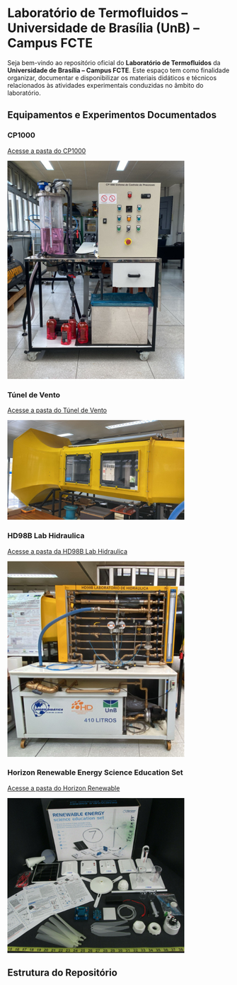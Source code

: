 # Laboratório de Termofluidos – Universidade de Brasília (UnB) – Campus FCTE

Seja bem-vindo ao repositório oficial do **Laboratório de Termofluidos** da **Universidade de Brasília – Campus FCTE**. Este espaço tem como finalidade organizar, documentar e disponibilizar os materiais didáticos e técnicos relacionados às atividades experimentais conduzidas no âmbito do laboratório.


## Equipamentos e Experimentos Documentados

### CP1000
[Acesse a pasta do  CP1000](https://github.com/Jonas-Oliveira-Git/LabTermoFCTE/tree/main/CP1000)

<img src="https://github.com/Jonas-Oliveira-Git/LabTermoFCTE/raw/main/CP1000/FIG-CP1000/cp100-visao-frontal.jpg" alt="Visão frontal do CP1000" width="400"/>

### Túnel de Vento


[Acesse a pasta do Túnel de Vento](https://github.com/Jonas-Oliveira-Git/LabTermoFCTE/tree/main/TunelVento)

<img src="https://github.com/Jonas-Oliveira-Git/LabTermoFCTE/raw/main/TunelVento/FIG-Tunel_Vento/tunelvento-foto.jpg" alt="Foto do Túnel de Vento" width="400"/>



### HD98B Lab Hidraulica

[Acesse a pasta da HD98B Lab Hidraulica](https://github.com/Jonas-Oliveira-Git/LabTermoFCTE/tree/main/TunelVento)

<img src="https://github.com/Jonas-Oliveira-Git/LabTermoFCTE/raw/main/HD98B_Lab_Hidraulica/FIG-HD98B_Lab_Hidraulica/HD98B-Foto.jpg" alt="Foto do equipamento HD98B" width="400"/>



### Horizon Renewable Energy Science Education Set


[Acesse a pasta do  Horizon Renewable](https://github.com/Jonas-Oliveira-Git/LabTermoFCTE/tree/main/TunelVento)

<img src="https://github.com/Jonas-Oliveira-Git/LabTermoFCTE/raw/main/HorizonSet/FIG-HorizonSet/horizon.jpg" alt="Imagem HorizonSet" width="400"/>


## Estrutura do Repositório

